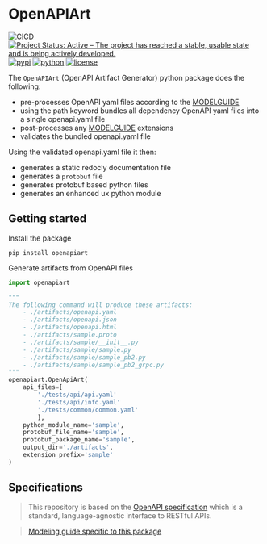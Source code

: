 # OpenAPIArt 

[![CICD](https://github.com/open-traffic-generator/openapiart/workflows/CICD/badge.svg)](https://github.com/open-traffic-generator/openapiart/actions)
[![Project Status: Active – The project has reached a stable, usable state and is being actively developed.](https://www.repostatus.org/badges/latest/active.svg)](https://www.repostatus.org/#active)
[![pypi](https://img.shields.io/pypi/v/openapiart.svg)](https://pypi.org/project/openapiart)
[![python](https://img.shields.io/pypi/pyversions/snappi.svg)](https://pypi.python.org/pypi/snappi)
[![license](https://img.shields.io/badge/license-MIT-green.svg)](https://en.wikipedia.org/wiki/MIT_License)


The `OpenAPIArt` (OpenAPI Artifact Generator) python package does the following:
- pre-processes OpenAPI yaml files according to the [MODELGUIDE](../main/MODELGUIDE.md)
- using the path keyword bundles all dependency OpenAPI yaml files into a single openapi.yaml file
- post-processes any [MODELGUIDE](../main/MODELGUIDE.md) extensions
- validates the bundled openapi.yaml file

Using the validated openapi.yaml file it then:
- generates a static redocly documentation file 
- generates a `protobuf` file
- generates protobuf based python files
- generates an enhanced ux python module

## Getting started
Install the package
```
pip install openapiart
```

Generate artifacts from OpenAPI files
```python
import openapiart

""" 
The following command will produce these artifacts:
    - ./artifacts/openapi.yaml
    - ./artifacts/openapi.json
    - ./artifacts/openapi.html
    - ./artifacts/sample.proto
    - ./artifacts/sample/__init__.py
    - ./artifacts/sample/sample.py
    - ./artifacts/sample/sample_pb2.py
    - ./artifacts/sample/sample_pb2_grpc.py
"""
openapiart.OpenApiArt(
    api_files=[
        './tests/api/api.yaml'
        './tests/api/info.yaml'
        './tests/common/common.yaml'
        ], 
    python_module_name='sample', 
    protobuf_file_name='sample',
    protobuf_package_name='sample',
    output_dir='./artifacts',
    extension_prefix='sample'
)
```

## Specifications
> This repository is based on the [OpenAPI specification](
https://github.com/OAI/OpenAPI-Specification/blob/master/versions/3.0.3.md) 
which is a standard, language-agnostic interface to RESTful APIs. 

> [Modeling guide specific to this package](../main/MODELGUIDE.md)


